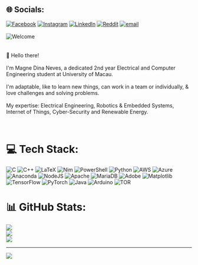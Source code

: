 ## 🌐 Socials:
[![Facebook](https://img.shields.io/badge/Facebook-%231877F2.svg?logo=Facebook&logoColor=white)](https://facebook.com/Cypher) [![Instagram](https://img.shields.io/badge/Instagram-%23E4405F.svg?logo=Instagram&logoColor=white)](https://instagram.com/kryptonzenblorck) [![LinkedIn](https://img.shields.io/badge/LinkedIn-%230077B5.svg?logo=linkedin&logoColor=white)](https://linkedin.com/in/https://www.linkedin.com/in/magne-dina-neves-86b164322/) [![Reddit](https://img.shields.io/badge/Reddit-%23FF4500.svg?logo=Reddit&logoColor=white)](https://reddit.com/user/Efficient_Package900) [![email](https://img.shields.io/badge/Email-D14836?logo=gmail&logoColor=white)](mailto:magnedinanevesdina@gmail.com) 
<br><br>![Welcome](https://github.com/user-attachments/assets/0fb7a8b8-ae87-4bb0-a47d-03c8470ab31e)
<br><br><br>💫 Hello there!<br>
<br>I'm Magne Dina Neves, a dedicated 2nd year Electrical and Computer Engineering student at University of Macau.<br><br>I'm adaptable, like to learn new things, can work in a team or individually, & love challenges and solving problems.<br><br>My expertise: Electrical Engineering, Robotics & Embedded Systems, Internet of Things, Cyber-Security and Renewable Energy.<br><br><br>




# 💻 Tech Stack:
![C](https://img.shields.io/badge/c-%2300599C.svg?style=for-the-badge&logo=c&logoColor=white) ![C++](https://img.shields.io/badge/c++-%2300599C.svg?style=for-the-badge&logo=c%2B%2B&logoColor=white) ![LaTeX](https://img.shields.io/badge/latex-%23008080.svg?style=for-the-badge&logo=latex&logoColor=white) ![Nim](https://img.shields.io/badge/nim-%23FFE953.svg?style=for-the-badge&logo=nim&logoColor=white) ![PowerShell](https://img.shields.io/badge/PowerShell-%235391FE.svg?style=for-the-badge&logo=powershell&logoColor=white) ![Python](https://img.shields.io/badge/python-3670A0?style=for-the-badge&logo=python&logoColor=ffdd54) ![AWS](https://img.shields.io/badge/AWS-%23FF9900.svg?style=for-the-badge&logo=amazon-aws&logoColor=white) ![Azure](https://img.shields.io/badge/azure-%230072C6.svg?style=for-the-badge&logo=microsoftazure&logoColor=white) ![Anaconda](https://img.shields.io/badge/Anaconda-%2344A833.svg?style=for-the-badge&logo=anaconda&logoColor=white) ![NodeJS](https://img.shields.io/badge/node.js-6DA55F?style=for-the-badge&logo=node.js&logoColor=white) ![Apache](https://img.shields.io/badge/apache-%23D42029.svg?style=for-the-badge&logo=apache&logoColor=white) ![MariaDB](https://img.shields.io/badge/MariaDB-003545?style=for-the-badge&logo=mariadb&logoColor=white) ![Adobe](https://img.shields.io/badge/adobe-%23FF0000.svg?style=for-the-badge&logo=adobe&logoColor=white) ![Matplotlib](https://img.shields.io/badge/Matplotlib-%23ffffff.svg?style=for-the-badge&logo=Matplotlib&logoColor=black) ![TensorFlow](https://img.shields.io/badge/TensorFlow-%23FF6F00.svg?style=for-the-badge&logo=TensorFlow&logoColor=white) ![PyTorch](https://img.shields.io/badge/PyTorch-%23EE4C2C.svg?style=for-the-badge&logo=PyTorch&logoColor=white) ![Java](https://img.shields.io/badge/java-%23ED8B00.svg?style=for-the-badge&logo=openjdk&logoColor=white) ![Arduino](https://img.shields.io/badge/-Arduino-00979D?style=for-the-badge&logo=Arduino&logoColor=white) ![TOR](https://img.shields.io/badge/tor-%237E4798.svg?style=for-the-badge&logo=tor-project&logoColor=white)
# 📊 GitHub Stats:
![](https://github-readme-stats.vercel.app/api?username=KRYPTON0078&theme=dark&hide_border=false&include_all_commits=false&count_private=false)<br/>
![](https://github-readme-streak-stats.herokuapp.com/?user=KRYPTON0078&theme=dark&hide_border=false)<br/>
![](https://github-readme-stats.vercel.app/api/top-langs/?username=KRYPTON0078&theme=dark&hide_border=false&include_all_commits=false&count_private=false&layout=compact)

---
[![](https://visitcount.itsvg.in/api?id=KRYPTON0078&icon=0&color=0)](https://visitcount.itsvg.in)

<!-- Proudly created with GPRM ( https://gprm.itsvg.in ) -->
